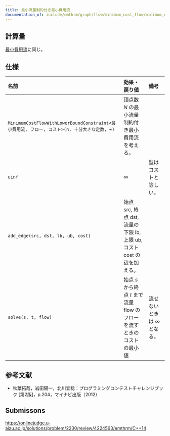 ```yaml
---
title: 最小流量制約付き最小費用流
documentation_of: include/emthrm/graph/flow/minimum_cost_flow/minimum_cost_flow_with_lower_bound_constraint.hpp
---
```



## 計算量

[最小費用流](minimum_cost_flow.md)に同じ。


## 仕様

|名前|効果・戻り値|備考|
|:--|:--|:--|
|`MinimumCostFlowWithLowerBoundConstraint<最小費用流, フロー, コスト>(n, 十分大きな定数, ∞)`|頂点数 $N$ の最小流量制約付き最小費用流を考える。||
|`uinf`|$\infty$|型はコストと等しい。|
|`add_edge(src, dst, lb, ub, cost)`|始点 $\mathrm{src}$, 終点 $\mathrm{dst}$, 流量の下限 $\mathrm{lb}$, 上限 $\mathrm{ub}$, コスト $\mathrm{cost}$ の辺を加える。||
|`solve(s, t, flow)`|始点 $s$ から終点 $t$ まで流量 $\mathrm{flow}$ のフローを流すときのコストの最小値|流せないときは $\infty$ となる。|


## 参考文献

- 秋葉拓哉，岩田陽一，北川宜稔：プログラミングコンテストチャレンジブック \[第2版\]，p.204，マイナビ出版（2012）


## Submissons

https://onlinejudge.u-aizu.ac.jp/solutions/problem/2230/review/4224563/emthrm/C++14

